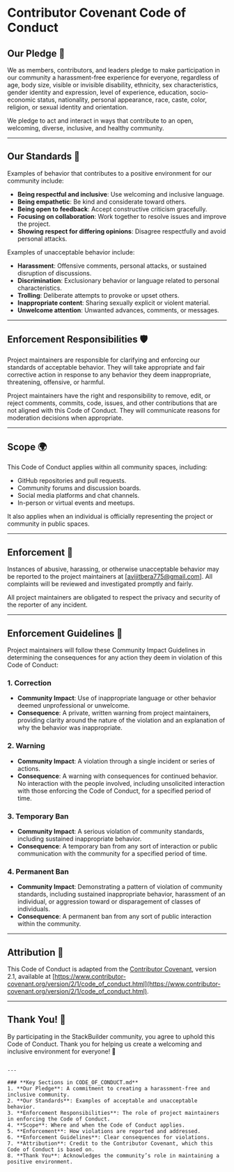 
# Contributor Covenant Code of Conduct

## Our Pledge 🤝

We as members, contributors, and leaders pledge to make participation in our community a harassment-free experience for everyone, regardless of age, body size, visible or invisible disability, ethnicity, sex characteristics, gender identity and expression, level of experience, education, socio-economic status, nationality, personal appearance, race, caste, color, religion, or sexual identity and orientation.

We pledge to act and interact in ways that contribute to an open, welcoming, diverse, inclusive, and healthy community.

---

## Our Standards 🌟

Examples of behavior that contributes to a positive environment for our community include:

- **Being respectful and inclusive**: Use welcoming and inclusive language.
- **Being empathetic**: Be kind and considerate toward others.
- **Being open to feedback**: Accept constructive criticism gracefully.
- **Focusing on collaboration**: Work together to resolve issues and improve the project.
- **Showing respect for differing opinions**: Disagree respectfully and avoid personal attacks.

Examples of unacceptable behavior include:

- **Harassment**: Offensive comments, personal attacks, or sustained disruption of discussions.
- **Discrimination**: Exclusionary behavior or language related to personal characteristics.
- **Trolling**: Deliberate attempts to provoke or upset others.
- **Inappropriate content**: Sharing sexually explicit or violent material.
- **Unwelcome attention**: Unwanted advances, comments, or messages.

---

## Enforcement Responsibilities 🛡️

Project maintainers are responsible for clarifying and enforcing our standards of acceptable behavior. They will take appropriate and fair corrective action in response to any behavior they deem inappropriate, threatening, offensive, or harmful.

Project maintainers have the right and responsibility to remove, edit, or reject comments, commits, code, issues, and other contributions that are not aligned with this Code of Conduct. They will communicate reasons for moderation decisions when appropriate.

---

## Scope 🌍

This Code of Conduct applies within all community spaces, including:
- GitHub repositories and pull requests.
- Community forums and discussion boards.
- Social media platforms and chat channels.
- In-person or virtual events and meetups.

It also applies when an individual is officially representing the project or community in public spaces.

---

## Enforcement 🚨

Instances of abusive, harassing, or otherwise unacceptable behavior may be reported to the project maintainers at [avijitbera775@gmail.com]. All complaints will be reviewed and investigated promptly and fairly.

All project maintainers are obligated to respect the privacy and security of the reporter of any incident.

---

## Enforcement Guidelines 📜

Project maintainers will follow these Community Impact Guidelines in determining the consequences for any action they deem in violation of this Code of Conduct:

### 1. **Correction**
   - **Community Impact**: Use of inappropriate language or other behavior deemed unprofessional or unwelcome.
   - **Consequence**: A private, written warning from project maintainers, providing clarity around the nature of the violation and an explanation of why the behavior was inappropriate.

### 2. **Warning**
   - **Community Impact**: A violation through a single incident or series of actions.
   - **Consequence**: A warning with consequences for continued behavior. No interaction with the people involved, including unsolicited interaction with those enforcing the Code of Conduct, for a specified period of time.

### 3. **Temporary Ban**
   - **Community Impact**: A serious violation of community standards, including sustained inappropriate behavior.
   - **Consequence**: A temporary ban from any sort of interaction or public communication with the community for a specified period of time.

### 4. **Permanent Ban**
   - **Community Impact**: Demonstrating a pattern of violation of community standards, including sustained inappropriate behavior, harassment of an individual, or aggression toward or disparagement of classes of individuals.
   - **Consequence**: A permanent ban from any sort of public interaction within the community.

---

## Attribution 🙏

This Code of Conduct is adapted from the [Contributor Covenant](https://www.contributor-covenant.org), version 2.1, available at [https://www.contributor-covenant.org/version/2/1/code_of_conduct.html](https://www.contributor-covenant.org/version/2/1/code_of_conduct.html).

---

## Thank You! 🌟

By participating in the StackBuilder community, you agree to uphold this Code of Conduct. Thank you for helping us create a welcoming and inclusive environment for everyone! 🚀
```

---

### **Key Sections in CODE_OF_CONDUCT.md**
1. **Our Pledge**: A commitment to creating a harassment-free and inclusive community.
2. **Our Standards**: Examples of acceptable and unacceptable behavior.
3. **Enforcement Responsibilities**: The role of project maintainers in enforcing the Code of Conduct.
4. **Scope**: Where and when the Code of Conduct applies.
5. **Enforcement**: How violations are reported and addressed.
6. **Enforcement Guidelines**: Clear consequences for violations.
7. **Attribution**: Credit to the Contributor Covenant, which this Code of Conduct is based on.
8. **Thank You**: Acknowledges the community’s role in maintaining a positive environment.



